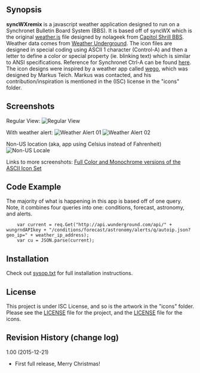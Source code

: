 ## Synopsis

**syncWXremix** is a javascript weather application designed to run on a Synchronet Bulletin Board System (BBS). It is based off of syncWX which is the original [weather.js](https://gist.github.com/nolageek/4168edf17fae3f834e30) file designed by nolageek from [Capitol Shrill BBS](http://www.capitolshrill.com). Weather data comes from [Weather Underground](http://wunderground.com). The icon files are designed in special coding using ASCII 1 character (Control-A) and then a letter to define a color or special property (ie. blinking text) which is similar to ANSI specifications. Reference for Synchronet Ctrl-A can be found [here](http://wiki.synchro.net/custom:ctrl-a_codes). The icon designs were inspired by a weather app called [wego](https://github.com/schachmat/wego), which was designed by Markus Teich. Markus was contacted, and his contribution/inspiration is mentioned in the (ISC) license in the "icons" folder. 

## Screenshots 

Regular View:
![Regular View](http://bbs.kd3.us/screenshots/syncWX-screenshot-RI-01.png)

With weather alert:
![Weather Alert 01](http://bbs.kd3.us/screenshots/syncWX-screenshot-RI-alerts-01.png)
![Weather Alert 02](http://bbs.kd3.us/screenshots/syncWX-screenshot-RI-alerts-02.png)

Non-US location (aka, app using Celsius instead of Fahrenheit)
![Non-US Locale](http://bbs.kd3.us/screenshots/syncWX-screenshot-NL-01.png)

Links to more screenshots:
[Full Color and Monochrome versions of the ASCII Icon Set](http://bbs.kd3.us/screenshots/syncWX-icon-set.png)

## Code Example

The majority of what is happening in this app is based off of one query. Note, it combines four queries into one: conditions, forecast, astronomy, and alerts.

		var current = req.Get("http://api.wunderground.com/api/" + wungrndAPIkey + "/conditions/forecast/astronomy/alerts/q/autoip.json?geo_ip=" + weather_ip_address);
		var cu = JSON.parse(current);

## Installation

Check out [sysop.txt](https://github.com/KenDB3/syncWXremix/blob/master/sysop.txt) for full installation instructions.

## License

This project is under ISC License, and so is the artwork in the "icons" folder. 
Please see the [LICENSE](https://github.com/KenDB3/syncWXremix/blob/master/LICENSE) file for the project, and the [LICENSE](https://github.com/KenDB3/syncWXremix/blob/master/icons/LICENSE) file for the icons.

## Revision History (change log)

1.00 (2015-12-21)
* First full release, Merry Christmas!
